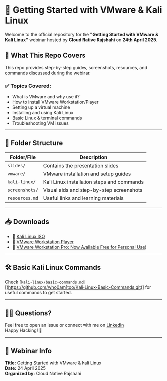 # 🐧 Getting Started with VMware & Kali Linux

Welcome to the official repository for the **"Getting Started with VMware & Kali Linux"** webinar hosted by **Cloud Native Rajshahi** on **24th April 2025**.

## 🎯 What This Repo Covers

This repo provides step-by-step guides, screenshots, resources, and commands discussed during the webinar.

### ✅ Topics Covered:
- What is VMware and why use it?
- How to install VMware Workstation/Player
- Setting up a virtual machine
- Installing and using Kali Linux
- Basic Linux & terminal commands
- Troubleshooting VM issues

---

## 📂 Folder Structure

| Folder/File | Description |
|-------------|-------------|
| `slides/` | Contains the presentation slides |
| `vmware/` | VMware installation and setup guides |
| `kali-linux/` | Kali Linux installation steps and commands |
| `screenshots/` | Visual aids and step-by-step screenshots |
| `resources.md` | Useful links and learning materials |

---

## 📥 Downloads

- 🔗 [Kali Linux ISO](https://www.kali.org/get-kali/)
- 🔗 [VMware Workstation Player](https://www.vmware.com/products/workstation-player.html)
- 🔗 [VMware Workstation Pro: Now Available Free for Personal Use](https://blogs.vmware.com/workstation/2024/05/vmware-workstation-pro-now-available-free-for-personal-use.html))

---

## 🛠️ Basic Kali Linux Commands

Check [`kali-linux/basic-commands.md`][(https://github.com/who0am1too/Kali-Linux-Basic-Commands.git)] for useful commands to get started.

---

## 🙋‍♂️ Questions?

Feel free to open an issue or connect with me on [LinkedIn](https://linkedin.com/in/YOUR_PROFILE)  
Happy Hacking! 🚀

---

## 📅 Webinar Info

**Title:** Getting Started with VMware & Kali Linux  
**Date:** 24 April 2025  
**Organized by:** Cloud Native Rajshahi  
